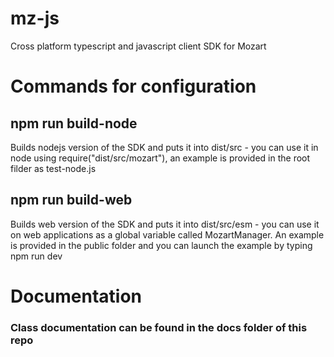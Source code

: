 # mz-js
Cross platform typescript and javascript client SDK for Mozart

# Commands for configuration

## npm run build-node 
Builds nodejs version of the SDK and puts it into dist/src - you can use it in node using require("dist/src/mozart"), an example is provided in the root filder as test-node.js

## npm run build-web
Builds web version of the SDK and puts it into dist/src/esm - you can use it on web applications as a global variable called MozartManager.  An example is provided in the public folder and you can launch the example by typing npm run dev

# Documentation
### Class documentation can be found in the docs folder of this repo
